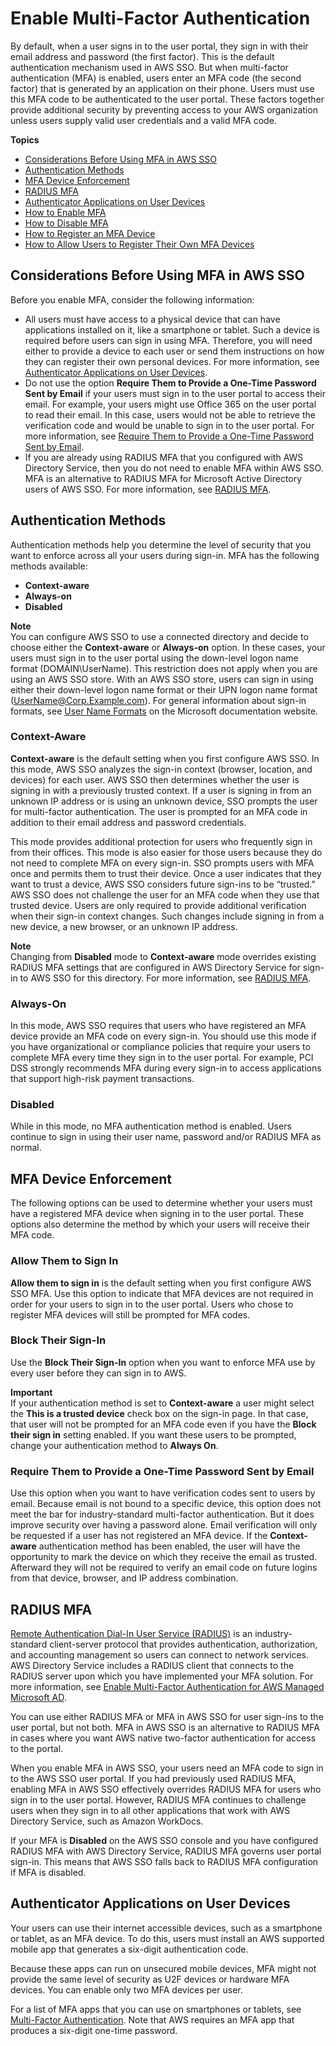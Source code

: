 # Enable Multi\-Factor Authentication<a name="enable-mfa"></a>

By default, when a user signs in to the user portal, they sign in with their email address and password \(the first factor\)\. This is the default authentication mechanism used in AWS SSO\. But when multi\-factor authentication \(MFA\) is enabled, users enter an MFA code \(the second factor\) that is generated by an application on their phone\. Users must use this MFA code to be authenticated to the user portal\. These factors together provide additional security by preventing access to your AWS organization unless users supply valid user credentials and a valid MFA code\.

**Topics**
+ [Considerations Before Using MFA in AWS SSO](#mfa-considerations)
+ [Authentication Methods](#mfa-methods)
+ [MFA Device Enforcement](#enforce-device)
+ [RADIUS MFA](#about-radius)
+ [Authenticator Applications on User Devices](#authenticator-apps)
+ [How to Enable MFA](how-to-enable-mfa.md)
+ [How to Disable MFA](how-to-disable-mfa.md)
+ [How to Register an MFA Device](how-to-register-device.md)
+ [How to Allow Users to Register Their Own MFA Devices](how-to-allow-user-registration.md)

## Considerations Before Using MFA in AWS SSO<a name="mfa-considerations"></a>

Before you enable MFA, consider the following information:
+ All users must have access to a physical device that can have applications installed on it, like a smartphone or tablet\. Such a device is required before users can sign in using MFA\. Therefore, you will need either to provide a device to each user or send them instructions on how they can register their own personal devices\. For more information, see [Authenticator Applications on User Devices](#authenticator-apps)\.
+ Do not use the option **Require Them to Provide a One\-Time Password Sent by Email** if your users must sign in to the user portal to access their email\. For example, your users might use Office 365 on the user portal to read their email\. In this case, users would not be able to retrieve the verification code and would be unable to sign in to the user portal\. For more information, see [Require Them to Provide a One\-Time Password Sent by Email](#require-otp)\.
+ If you are already using RADIUS MFA that you configured with AWS Directory Service, then you do not need to enable MFA within AWS SSO\. MFA is an alternative to RADIUS MFA for Microsoft Active Directory users of AWS SSO\. For more information, see [RADIUS MFA](#about-radius)\.

## Authentication Methods<a name="mfa-methods"></a>

Authentication methods help you determine the level of security that you want to enforce across all your users during sign\-in\. MFA has the following methods available:
+ **Context\-aware**
+ **Always\-on**
+ **Disabled**

**Note**  
You can configure AWS SSO to use a connected directory and decide to choose either the **Context\-aware** or **Always\-on** option\. In these cases, your users must sign in to the user portal using the down\-level logon name format \(DOMAIN\\UserName\)\. This restriction does not apply when you are using an AWS SSO store\. With an AWS SSO store, users can sign in using either their down\-level logon name format or their UPN logon name format \([UserName@Corp\.Example\.com](mailto:UserName@Corp.Example.com)\)\. For general information about sign\-in formats, see [User Name Formats](https://docs.microsoft.com/en-us/windows/desktop/secauthn/user-name-formats) on the Microsoft documentation website\.

### Context\-Aware<a name="context-aware"></a>

**Context\-aware** is the default setting when you first configure AWS SSO\. In this mode, AWS SSO analyzes the sign\-in context \(browser, location, and devices\) for each user\. AWS SSO then determines whether the user is signing in with a previously trusted context\. If a user is signing in from an unknown IP address or is using an unknown device, SSO prompts the user for multi\-factor authentication\. The user is prompted for an MFA code in addition to their email address and password credentials\.

This mode provides additional protection for users who frequently sign in from their offices\. This mode is also easier for those users because they do not need to complete MFA on every sign\-in\. SSO prompts users with MFA once and permits them to trust their device\. Once a user indicates that they want to trust a device, AWS SSO considers future sign\-ins to be “trusted\.” AWS SSO does not challenge the user for an MFA code when they use that trusted device\. Users are only required to provide additional verification when their sign\-in context changes\. Such changes include signing in from a new device, a new browser, or an unknown IP address\.

**Note**  
Changing from **Disabled** mode to **Context\-aware** mode overrides existing RADIUS MFA settings that are configured in AWS Directory Service for sign\-in to AWS SSO for this directory\. For more information, see [RADIUS MFA](#about-radius)\.

### Always\-On<a name="always-on"></a>

In this mode, AWS SSO requires that users who have registered an MFA device provide an MFA code on every sign\-in\. You should use this mode if you have organizational or compliance policies that require your users to complete MFA every time they sign in to the user portal\. For example, PCI DSS strongly recommends MFA during every sign\-in to access applications that support high\-risk payment transactions\.

### Disabled<a name="disabled"></a>

While in this mode, no MFA authentication method is enabled\. Users continue to sign in using their user name, password and/or RADIUS MFA as normal\.

## MFA Device Enforcement<a name="enforce-device"></a>

The following options can be used to determine whether your users must have a registered MFA device when signing in to the user portal\. These options also determine the method by which your users will receive their MFA code\.

### Allow Them to Sign In<a name="allow-sign-in"></a>

**Allow them to sign in** is the default setting when you first configure AWS SSO MFA\. Use this option to indicate that MFA devices are not required in order for your users to sign in to the user portal\. Users who chose to register MFA devices will still be prompted for MFA codes\.

### Block Their Sign\-In<a name="block-sign-in"></a>

Use the **Block Their Sign\-In** option when you want to enforce MFA use by every user before they can sign in to AWS\.

**Important**  
If your authentication method is set to **Context\-aware** a user might select the **This is a trusted device** check box on the sign\-in page\. In that case, that user will not be prompted for an MFA code even if you have the **Block their sign in** setting enabled\. If you want these users to be prompted, change your authentication method to **Always On**\.

### Require Them to Provide a One\-Time Password Sent by Email<a name="require-otp"></a>

Use this option when you want to have verification codes sent to users by email\. Because email is not bound to a specific device, this option does not meet the bar for industry\-standard multi\-factor authentication\. But it does improve security over having a password alone\. Email verification will only be requested if a user has not registered an MFA device\. If the **Context\-aware** authentication method has been enabled, the user will have the opportunity to mark the device on which they receive the email as trusted\. Afterward they will not be required to verify an email code on future logins from that device, browser, and IP address combination\.

## RADIUS MFA<a name="about-radius"></a>

[Remote Authentication Dial\-In User Service \(RADIUS\)](https://en.wikipedia.org/wiki/RADIUS) is an industry\-standard client\-server protocol that provides authentication, authorization, and accounting management so users can connect to network services\. AWS Directory Service includes a RADIUS client that connects to the RADIUS server upon which you have implemented your MFA solution\. For more information, see [Enable Multi\-Factor Authentication for AWS Managed Microsoft AD](https://docs.aws.amazon.com/directoryservice/latest/admin-guide/ms_ad_mfa.html)\. 

You can use either RADIUS MFA or MFA in AWS SSO for user sign\-ins to the user portal, but not both\. MFA in AWS SSO is an alternative to RADIUS MFA in cases where you want AWS native two\-factor authentication for access to the portal\.

When you enable MFA in AWS SSO, your users need an MFA code to sign in to the AWS SSO user portal\. If you had previously used RADIUS MFA, enabling MFA in AWS SSO effectively overrides RADIUS MFA for users who sign in to the user portal\. However, RADIUS MFA continues to challenge users when they sign in to all other applications that work with AWS Directory Service, such as Amazon WorkDocs\.

If your MFA is **Disabled** on the AWS SSO console and you have configured RADIUS MFA with AWS Directory Service, RADIUS MFA governs user portal sign\-in\. This means that AWS SSO falls back to RADIUS MFA configuration if MFA is disabled\.

## Authenticator Applications on User Devices<a name="authenticator-apps"></a>

Your users can use their internet accessible devices, such as a smartphone or tablet, as an MFA device\. To do this, users must install an AWS supported mobile app that generates a six\-digit authentication code\. 

Because these apps can run on unsecured mobile devices, MFA might not provide the same level of security as U2F devices or hardware MFA devices\. You can enable only two MFA devices per user\.

For a list of MFA apps that you can use on smartphones or tablets, see [Multi\-Factor Authentication](http://aws.amazon.com/iam/details/mfa/)\. Note that AWS requires an MFA app that produces a six\-digit one\-time password\.
